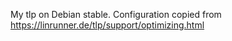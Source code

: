My tlp on Debian stable. Configuration copied from https://linrunner.de/tlp/support/optimizing.html
